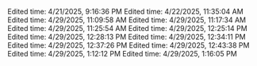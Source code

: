 Edited time: 4/21/2025, 9:16:36 PM
Edited time: 4/22/2025, 11:35:04 AM
Edited time: 4/29/2025, 11:09:58 AM
Edited time: 4/29/2025, 11:17:34 AM
Edited time: 4/29/2025, 11:25:54 AM
Edited time: 4/29/2025, 12:25:14 PM
Edited time: 4/29/2025, 12:28:13 PM
Edited time: 4/29/2025, 12:34:11 PM
Edited time: 4/29/2025, 12:37:26 PM
Edited time: 4/29/2025, 12:43:38 PM
Edited time: 4/29/2025, 1:12:12 PM
Edited time: 4/29/2025, 1:16:05 PM

